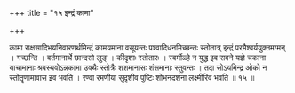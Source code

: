 +++
title = "१५ इन्द्रं कामा"

+++

कामा राक्षसादिभयनिवारणर्थमिन्द्रं कामयमाना वसूयन्तः पश्वादिधनमिच्छन्तः स्तोतात्र् इन्द्रं परमैश्वर्ययुक्तमग्मन् । गच्छन्ति । वर्तमानार्थे छान्दसो लुङ् । कीदृशाः स्तोतारः । स्वर्मीळ्हे न युद्ध इव सवने यज्ञे चकाना याचामानाः श्रवस्यवोऽन्नकामा उक्थैः स्तोत्रैः शशमानासः शंसमानाः स्तुवन्तः । तदा सोऽयमिन्द्र ओको न स्तोतॄणामावास इव भवति । रण्वा रमणीया सुदृशीव पुष्टिः शोभनदर्शना लक्ष्मीरिव भवति ॥ १५ ॥